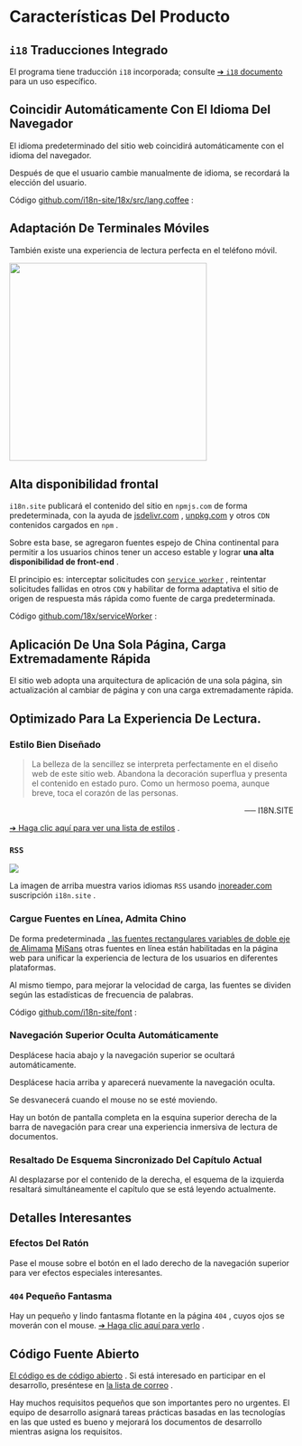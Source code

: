 # Características Del Producto

## `i18` Traducciones Integrado

El programa tiene traducción `i18` incorporada; consulte [➔ `i18` documento](/i18) para un uso específico.

## Coincidir Automáticamente Con El Idioma Del Navegador

El idioma predeterminado del sitio web coincidirá automáticamente con el idioma del navegador.

Después de que el usuario cambie manualmente de idioma, se recordará la elección del usuario.

Código [github.com/i18n-site/18x/src/lang.coffee](https://github.com/i18n-site/18x/blob/main/src/lang.coffee) :

## Adaptación De Terminales Móviles

También existe una experiencia de lectura perfecta en el teléfono móvil.

<img src="//p.3ti.site/1721379497.avif" width="350px">

## <a rel=id href="#ha" id="ha"></a> Alta disponibilidad frontal

`i18n.site` publicará el contenido del sitio en `npmjs.com` de forma predeterminada, con la ayuda de [jsdelivr.com](//jsdelivr.com) , [unpkg.com](//unpkg.com) y otros `CDN` contenidos cargados en `npm` .

Sobre esta base, se agregaron fuentes espejo de China continental para permitir a los usuarios chinos tener un acceso estable y lograr **una alta disponibilidad de front-end** .

El principio es: interceptar solicitudes con [`service worker`](https://developer.mozilla.org/docs/Web/API/Service_Worker_API) , reintentar solicitudes fallidas en otros `CDN` y habilitar de forma adaptativa el sitio de origen de respuesta más rápida como fuente de carga predeterminada.

Código [github.com/18x/serviceWorker](https://github.com/i18n-site/18x/tree/main/serviceWorker) :

## Aplicación De Una Sola Página, Carga Extremadamente Rápida

El sitio web adopta una arquitectura de aplicación de una sola página, sin actualización al cambiar de página y con una carga extremadamente rápida.

## Optimizado Para La Experiencia De Lectura.

### Estilo Bien Diseñado

> La belleza de la sencillez se interpreta perfectamente en el diseño web de este sitio web.
> Abandona la decoración superflua y presenta el contenido en estado puro.
> Como un hermoso poema, aunque breve, toca el corazón de las personas.

<p style="text-align:right">── I18N.SITE</p>

[➔ Haga clic aquí para ver una lista de estilos](/i18n.site/md/styl) .

### `RSS`

![](//p.3ti.site/1725541085.avif)

La imagen de arriba muestra varios idiomas `RSS` usando [inoreader.com](//inoreader.com) suscripción `i18n.site` .

### Cargue Fuentes en Línea, Admita Chino

De forma predeterminada [, las fuentes rectangulares variables de doble eje de Alimama](https://www.iconfont.cn/fonts/detail?cnid=pOvFIr086ADR) [MiSans](https://hyperos.mi.com/font/zh/download/) otras fuentes en línea están habilitadas en la página web para unificar la experiencia de lectura de los usuarios en diferentes plataformas.

Al mismo tiempo, para mejorar la velocidad de carga, las fuentes se dividen según las estadísticas de frecuencia de palabras.

Código [github.com/i18n-site/font](https://github.com/i18n-site/font) :

### Navegación Superior Oculta Automáticamente

Desplácese hacia abajo y la navegación superior se ocultará automáticamente.

Desplácese hacia arriba y aparecerá nuevamente la navegación oculta.

Se desvanecerá cuando el mouse no se esté moviendo.

Hay un botón de pantalla completa en la esquina superior derecha de la barra de navegación para crear una experiencia inmersiva de lectura de documentos.

### Resaltado De Esquema Sincronizado Del Capítulo Actual

Al desplazarse por el contenido de la derecha, el esquema de la izquierda resaltará simultáneamente el capítulo que se está leyendo actualmente.

## Detalles Interesantes

### Efectos Del Ratón

Pase el mouse sobre el botón en el lado derecho de la navegación superior para ver efectos especiales interesantes.

### `404` Pequeño Fantasma

Hay un pequeño y lindo fantasma flotante en la página `404` , cuyos ojos se moverán con el mouse. [➔ Haga clic aquí para verlo](/404) .

## Código Fuente Abierto

[El código es de código abierto](/i18n.site/c/src) . Si está interesado en participar en el desarrollo, preséntese en [la lista de correo](//groups.google.com/u/2/g/i18n-site) .

Hay muchos requisitos pequeños que son importantes pero no urgentes. El equipo de desarrollo asignará tareas prácticas basadas en las tecnologías en las que usted es bueno y mejorará los documentos de desarrollo mientras asigna los requisitos.